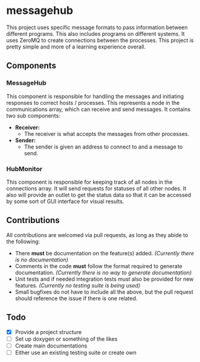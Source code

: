 # messagehub
This project uses specific message formats to pass information between different programs. This also includes programs on different systems. It uses ZeroMQ to create connections between the processes. This project is pretty simple and more of a learning experience overall.
## Components
### MessageHub
This component is responsible for handling the messages and initiating responses to correct hosts / processes. This represents a node in the communications array, which can receive and send messages. It contains two sub components:
- **Receiver:**
  - The receiver is what accepts the messages from other processes.
- **Sender:**
  - The sender is given an address to connect to and a message to send.
### HubMonitor
This component is responsible for keeping track of all nodes in the connections array. It will send requests for statuses of all other nodes. It also will provide an outlet to get the status data so that it can be accessed by some sort of GUI interface for visual results.
## Contributions
All contributions are welcomed via pull requests, as long as they abide to the following:
- There **must** be documentation on the feature(s) added. *(Currently there is no documentation)*
- Comments in the code **must** follow the format required to generate documentation.  *(Currently there is no way to generate documentation)*
- Unit tests and if needed integration tests must also be provided for new features. *(Currently no testing suite is being used)*
- Small bugfixes do not have to include all the above, but the pull request should reference the issue if there is one related.
## Todo
- [x] Provide a project structure
- [ ] Set up doxygen or something of the likes
- [ ] Create main documentations
- [ ] Either use an existing testing suite or create own
